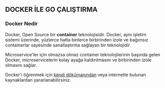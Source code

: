 ## DOCKER İLE GO ÇALIŞTIRMA

### Docker Nedir

Docker, Open Source bir **container** teknolojisidir. Docker, aynı işletim sistemi üzerinde, yüzlerce hatta binlerce birbirinden izole ve bağımsız containerlar sayesinde sanallaştırma sağlayan bir teknolojidir.

Microservice'ler için olmazsa olmaz container teknolojilerinin başında gelen Docker, microservicelerin kolay ayağa kaldırılmasını ve birbirinden izole olmasını sağlar.

Docker'ı öğrenmek için [kendi dökümanından](https://docs.docker.com/) veya internette bulunan kaynaklardan yararlanabilirsiniz.